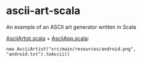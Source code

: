 # ascii-art-scala
An example of an ASCII art generator written in Scala

[AsciiArtist.scala](src/main/scala/org/zezutom/asciiart/scala/AsciiArtist.scala) + [AsciiApp.scala](src/main/scala/org/zezutom/asciiart/scala/AsciiApp.scala):

```
new AsciiArtist("src/main/resources/android.png", "android.txt").toAscii()
```
